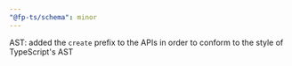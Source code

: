 ```yaml
---
"@fp-ts/schema": minor
---
```


AST: added the `create` prefix to the APIs in order to conform to the style of TypeScript's AST
